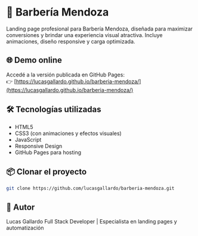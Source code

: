 # 💈 Barbería Mendoza

Landing page profesional para Barbería Mendoza, diseñada para maximizar conversiones y brindar una experiencia visual atractiva. Incluye animaciones, diseño responsive y carga optimizada.

## 🌐 Demo online

Accedé a la versión publicada en GitHub Pages:  
👉 [https://lucasgallardo.github.io/barberia-mendoza/](https://lucasgallardo.github.io/barberia-mendoza/)

## 🛠️ Tecnologías utilizadas

- HTML5
- CSS3 (con animaciones y efectos visuales)
- JavaScript
- Responsive Design
- GitHub Pages para hosting

## 📦 Clonar el proyecto

```bash
git clone https://github.com/lucasgallardo/barberia-mendoza.git
```

## 📌 Autor

Lucas Gallardo Full Stack Developer | Especialista en landing pages y automatización